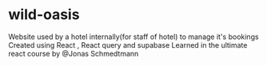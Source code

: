 # wild-oasis
Website used by a hotel internally(for staff of hotel) to manage it's bookings 
Created using React , React query and supabase 
Learned in the ultimate react course by @Jonas Schmedtmann
